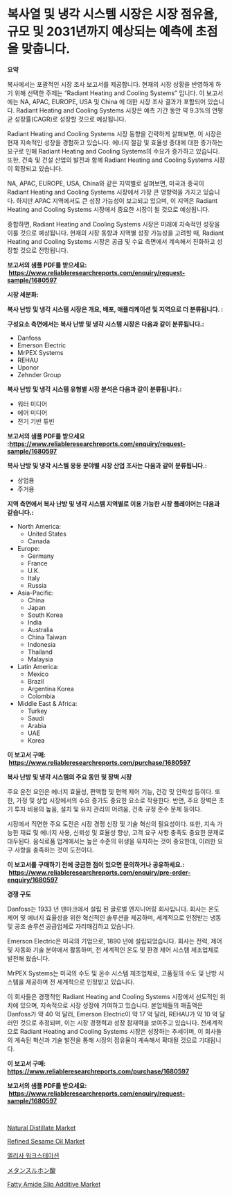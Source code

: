 <p><h1>복사열 및 냉각 시스템 시장은 시장 점유율, 규모 및 2031년까지 예상되는 예측에 초점을 맞춥니다.</h1></p><p><strong>요약</strong></p>
<p><p>복사에서는 포괄적인 시장 조사 보고서를 제공합니다. 현재의 시장 상황을 반영하게 하기 위해 선택한 주제는 “Radiant Heating and Cooling Systems” 입니다. 이 보고서에는 NA, APAC, EUROPE, USA 및 China 에 대한 시장 조사 결과가 포함되어 있습니다. Radiant Heating and Cooling Systems 시장은 예측 기간 동안 약 9.3%의 연평균 성장률(CAGR)로 성장할 것으로 예상됩니다.</p><p>Radiant Heating and Cooling Systems 시장 동향을 간략하게 살펴보면, 이 시장은 현재 지속적인 성장을 경험하고 있습니다. 에너지 절감 및 효율성 증대에 대한 증가하는 요구로 인해 Radiant Heating and Cooling Systems의 수요가 증가하고 있습니다. 또한, 건축 및 건설 산업의 발전과 함께 Radiant Heating and Cooling Systems 시장이 확장되고 있습니다.</p><p>NA, APAC, EUROPE, USA, China와 같은 지역별로 살펴보면, 미국과 중국이 Radiant Heating and Cooling Systems 시장에서 가장 큰 영향력을 가지고 있습니다. 하지만 APAC 지역에서도 큰 성장 가능성이 보고되고 있으며, 이 지역은 Radiant Heating and Cooling Systems 시장에서 중요한 시장이 될 것으로 예상됩니다.</p><p>종합하면, Radiant Heating and Cooling Systems 시장은 미래에 지속적인 성장을 이룰 것으로 예상됩니다. 현재의 시장 동향과 지역별 성장 가능성을 고려할 때, Radiant Heating and Cooling Systems 시장은 공급 및 수요 측면에서 계속해서 진화하고 성장할 것으로 전망됩니다.</p></p>
<p><strong>보고서의 샘플 PDF를 받으세요: &nbsp;<a href="https://www.reliableresearchreports.com/enquiry/request-sample/1680597">https://www.reliableresearchreports.com/enquiry/request-sample/1680597</a></strong></p>
<p><strong>시장 세분화:</strong></p>
<p><strong> 복사 난방 및 냉각 시스템 시장은 개요, 배포, 애플리케이션 및 지역으로 더 분류됩니다. :</strong></p>
<p><strong>구성요소 측면에서는 복사 난방 및 냉각 시스템 시장은 다음과 같이 분류됩니다.:</strong></p>
<p><ul><li>Danfoss</li><li>Emerson Electric</li><li>MrPEX Systems</li><li>REHAU</li><li>Uponor</li><li>Zehnder Group</li></ul></p>
<p><strong> 복사 난방 및 냉각 시스템 유형별 시장 분석은 다음과 같이 분류됩니다.:</strong></p>
<p><ul><li>워터 미디어</li><li>에어 미디어</li><li>전기 기반 튜빈</li></ul></p>
<p><strong>보고서의 샘플 PDF를 받으세요 :<a href="https://www.reliableresearchreports.com/enquiry/request-sample/1680597">https://www.reliableresearchreports.com/enquiry/request-sample/1680597</a></strong></p>
<p><strong> 복사 난방 및 냉각 시스템 응용 분야별 시장 산업 조사는 다음과 같이 분류됩니다.:</strong></p>
<p><ul><li>상업용</li><li>주거용</li></ul></p>
<p><strong>지역 측면에서 복사 난방 및 냉각 시스템 지역별로 이용 가능한 시장 플레이어는 다음과 같습니다.:</strong></p>
<p><ul>
    <li>
        North America:
        <ul>
            <li>United States</li>
            <li>Canada</li>
        </ul>
    </li>
    <li>
        Europe:
        <ul>
            <li>Germany</li>
            <li>France</li>
            <li>U.K.</li>
            <li>Italy</li>
            <li>Russia</li>
        </ul>
    </li>
    <li>
        Asia-Pacific:
        <ul>
            <li>China</li>
            <li>Japan</li>
            <li>South Korea</li>
            <li>India</li>
            <li>Australia</li>
            <li>China Taiwan</li>
            <li>Indonesia</li>
            <li>Thailand</li>
            <li>Malaysia</li>
        </ul>
    </li>
    <li>
        Latin America:
        <ul>
            <li>Mexico</li>
            <li>Brazil</li>
            <li>Argentina Korea</li>
            <li>Colombia</li>
        </ul>
    </li>
    <li>
        Middle East & Africa:
        <ul>
            <li>Turkey</li>
            <li>Saudi</li>
            <li>Arabia</li>
            <li>UAE</li>
            <li>Korea</li>
        </ul>
    </li>
    </ul></p>
<p><strong>이 보고서 구매: &nbsp;<a href="https://www.reliableresearchreports.com/purchase/1680597">https://www.reliableresearchreports.com/purchase/1680597</a></strong></p>
<p><strong>복사 난방 및 냉각 시스템의 주요 동인 및 장벽 시장</strong></p>
<p><p>주요 운전 요인은 에너지 효율성, 편액함 및 편액 제어 기능, 건강 및 안락성 등이다. 또한, 가정 및 상업 시장에서의 수요 증가도 중요한 요소로 작용한다. 반면, 주요 장벽은 초기 투자 비용의 높음, 설치 및 유지 관리의 어려움, 건축 규정 준수 문제 등이다.</p><p>시장에서 직면한 주요 도전은 시장 경쟁 신장 및 기술 혁신의 필요성이다. 또한, 지속 가능한 재료 및 에너지 사용, 신뢰성 및 효율성 향상, 고객 요구 사항 충족도 중요한 문제로 대두된다. 음식료품 업계에서는 높은 수준의 위생을 유지하는 것이 중요한데, 이러한 요구 사항을 충족하는 것이 도전이다.</p></p>
<p><strong>이 보고서를 구매하기 전에 궁금한 점이 있으면 문의하거나 공유하세요.: &nbsp;<a href="https://www.reliableresearchreports.com/enquiry/pre-order-enquiry/1680597">https://www.reliableresearchreports.com/enquiry/pre-order-enquiry/1680597</a></strong></p>
<p><strong>경쟁 구도</strong></p>
<p><p>Danfoss는 1933 년 덴마크에서 설립 된 글로벌 엔지니어링 회사입니다. 회사는 온도 제어 및 에너지 효율성을 위한 혁신적인 솔루션을 제공하며, 세계적으로 인정받는 냉동 및 공조 솔루션 공급업체로 자리매김하고 있습니다.</p><p>Emerson Electric은 미국의 기업으로, 1890 년에 설립되었습니다. 회사는 전력, 제어 및 자동화 기술 분야에서 활동하며, 전 세계적인 온도 및 환경 제어 시스템 제조업체로 발전해 왔습니다.</p><p>MrPEX Systems는 미국의 수도 및 온수 시스템 제조업체로, 고품질의 수도 및 난방 시스템을 제공하며 전 세계적으로 인정받고 있습니다.</p><p>이 회사들은 경쟁적인 Radiant Heating and Cooling Systems 시장에서 선도적인 위치에 있으며, 지속적으로 시장 성장에 기여하고 있습니다. 본업체들의 매출액은 Danfoss가 약 40 억 달러, Emerson Electric이 약 17 억 달러, REHAU가 약 10 억 달러인 것으로 추정되며, 이는 시장 경쟁력과 성장 잠재력을 보여주고 있습니다. 전세계적으로 Radiant Heating and Cooling Systems 시장은 성장하는 추세이며, 이 회사들의 계속된 혁신과 기술 발전을 통해 시장의 점유율이 계속해서 확대될 것으로 기대됩니다.</p></p>
<p><strong>이 보고서 구매: &nbsp; <a href="https://www.reliableresearchreports.com/purchase/1680597">https://www.reliableresearchreports.com/purchase/1680597</a></strong></p>
<p><strong>보고서의 샘플 PDF를 받으세요: &nbsp;<a href="https://www.reliableresearchreports.com/enquiry/request-sample/1680597">https://www.reliableresearchreports.com/enquiry/request-sample/1680597</a></strong><strong></strong></p>
<p>&nbsp;</p>
<p><p><a href="https://issuu.com/reportprime-2/docs/natural-distillate-market-size-2030.pptx">Natural Distillate Market</a></p><p><a href="https://view.publitas.com/reportprime-1/refined-sesame-oil-market-size-2024-2031-global-industrial-analysis-key-geographical-regions-market-share-top-key-players-product-types-and-forecast-research-report/">Refined Sesame Oil Market</a></p><p><a href="https://github.com/nuekbpymrrz5/Market-Research-Report-List-1/blob/main/6516033192567.md">엘리사 워크스테이션</a></p><p><a href="https://github.com/jkjreqjscoxx7/Market-Research-Report-List-1/blob/main/1152019192842.md">メタンスルホン酸</a></p><p><a href="https://automatic-knee-4c7.notion.site/Fatty-Amide-Slip-Additive-Market-Research-Report-Provides-Critical-Insights-that-can-help-Shape-Busi-e8db144ea681481696d4fb844912870c">Fatty Amide Slip Additive Market</a></p></p>